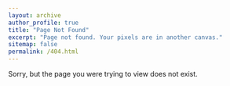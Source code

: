 ```yaml
---
layout: archive
author_profile: true
title: "Page Not Found"
excerpt: "Page not found. Your pixels are in another canvas."
sitemap: false
permalink: /404.html
---
```



Sorry, but the page you were trying to view does not exist.


<!-- <iframe width="560" height="315" src="https://www.youtube.com/embed/SIaFtAKnqBU?autoplay=1&start=3" frameborder="0" allowfullscreen></iframe> -->